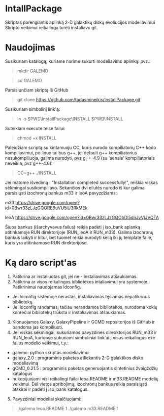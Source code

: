 # IntallPackage

Skriptas parengiantis aplinką 2-D galaktikų diskų evoliucijos modeliavimui Skripto veikimui reikalinga turėti instaliavu git.

# Naudojimas

Susikuriam katalogą, kuriame norime sukurti modeliavimo aplinką:
pvz.:
> mkdir GALEMO

> cd GALEMO

Parsisiunčiam skriptą iš GitHub

> git clone https://github.com/tadasmineikis/InstallPackage.git

Susikuriam simbolinį link'ą:

> ln -s $PWD\InstallPackage\INSTALL $PWD\INSTALL

Suteikiam execute teise failui:

> chmod +x INSTALL

Paleidžiam scriptą su kintamuoju CC, kuris nurodo kompiliatorių C++ kodo kompiliavimui, po linux tai bus g++, jei default g++ kompiliatorius nesukompiliuoja, galima nurodyti, pvz g++-4.9 (su 'senais' kompiliatoriais neveikia, pvz g++-4.6):

> CC=g++ ./INSTALL

Jei matome išvedimą : "Installation completed successfully!", reiškia viskas sėkmingai susikompiliavo.
Sekančios dvi eilutės nurodo iš kur galima parsisiųsti izochronų bankus m33 ir leoA pavyzdžiams:

m33 https://drive.google.com/open?id=0Bwr33zLJzGQORE9uVU5iU3RkMEk

leoA https://drive.google.com/open?id=0Bwr33zLJzGQObDl5dnJvVjJVQTA

Šiuos bankus (išarchyvavus failus) reikia padėti į iso_bank aplanką atitinkamoje RUN direktorijoje (RUN_leoA ir RUN_m33). Galima izochronų bankus laikyti ir kitur, bet tuomet reikia nurodyti kelią iki jų template faile, kuris yra atitinkamose RUN direktorijose. 

# Ką daro script'as

1. Patikrina ar instaliuotas git, jei ne - instaliavimas atšaukiamas.
2. Patikrina ar visos reikalingos bibliotekos intaliavimui yra systemoje. Patikrinimui naudojamas ldconfig. 
  - Jei ldconfig sistemoje nerastas, instaliavimas tęsiamas nepatikrinus bibliotekų.
  - Jei ldconfig randamas, tačiau nerandamos bibliotekos, nurodoma kokių konrečiai bibliotekų trūksta ir instaliavimas atšaukiamas.
3. Klonuojamos Galaxy, GalaxyPipeline ir GCMD repositorijos iš GitHub ir bandoma jas kompiliuoti.
4. Jei viskas sėkmingai, sukuriamos pavyzdinės direoktorijos RUN_m33 ir RUN_leoA, kuriuose sukuriami simboliniai link'ai į visus reikalingus exe failus modelio veikimui, t.y.:
  - galemo: python skriptas modeliavimui
  - galaxy_2.0 : programinis paketas atliekantis 2-D galaktikos disko modeliavimą
  - gCMD_0.21.5 : programinis paketas generuojantis sintetinius žvaigždžių katalogus
  - nukopijuojami visi reikalingi failai leoa.README ir m33.README modelių veikimui. Dėl vietos apribojimų, izochronų bankus reikia parsisiųsti atskirai ir padėti į iso_bank katalogus.
5. Pavyzdiniai modeliai skaičiuojami:
> ./galemo leoa.README 1
> ./galemo m33.README 1
  
